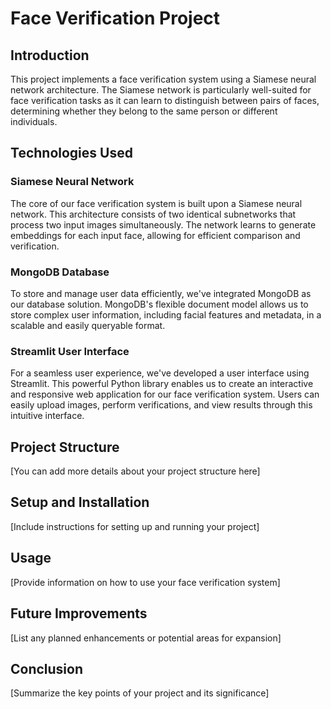 # Face Verification Project

## Introduction

This project implements a face verification system using a Siamese neural network architecture. The Siamese network is particularly well-suited for face verification tasks as it can learn to distinguish between pairs of faces, determining whether they belong to the same person or different individuals.

## Technologies Used

### Siamese Neural Network

The core of our face verification system is built upon a Siamese neural network. This architecture consists of two identical subnetworks that process two input images simultaneously. The network learns to generate embeddings for each input face, allowing for efficient comparison and verification.

### MongoDB Database

To store and manage user data efficiently, we've integrated MongoDB as our database solution. MongoDB's flexible document model allows us to store complex user information, including facial features and metadata, in a scalable and easily queryable format.

### Streamlit User Interface

For a seamless user experience, we've developed a user interface using Streamlit. This powerful Python library enables us to create an interactive and responsive web application for our face verification system. Users can easily upload images, perform verifications, and view results through this intuitive interface.

## Project Structure

[You can add more details about your project structure here]

## Setup and Installation

[Include instructions for setting up and running your project]

## Usage

[Provide information on how to use your face verification system]

## Future Improvements

[List any planned enhancements or potential areas for expansion]

## Conclusion

[Summarize the key points of your project and its significance]
